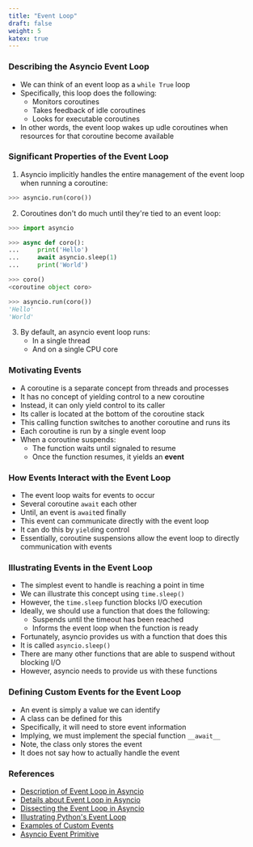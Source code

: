 ```yaml
---
title: "Event Loop"
draft: false
weight: 5
katex: true
---
```


### Describing the Asyncio Event Loop
- We can think of an event loop as a `while True` loop
- Specifically, this loop does the following:
	- Monitors coroutines
	- Takes feedback of idle coroutines
	- Looks for executable coroutines
- In other words, the event loop wakes up udle coroutines when resources for that coroutine become available

### Significant Properties of the Event Loop
1. Asyncio implicitly handles the entire management of the event loop when running a coroutine:

```python
>>> asyncio.run(coro())
```

2. Coroutines don't do much until they're tied to an event loop:

```python
>>> import asyncio

>>> async def coro():
...     print('Hello')
...     await asyncio.sleep(1)
...     print('World')

>>> coro()
<coroutine object coro>

>>> asyncio.run(coro())
'Hello'
'World'
```

3. By default, an asyncio event loop runs:
	- In a single thread
	- And on a single CPU core

### Motivating Events
- A coroutine is a separate concept from threads and processes
- It has no concept of yielding control to a new coroutine
- Instead, it can only yield control to its caller
- Its caller is located at the bottom of the coroutine stack
- This calling function switches to another coroutine and runs its
- Each coroutine is run by a single event loop
- When a coroutine suspends:
	- The function waits until signaled to resume
	- Once the function resumes, it yields an **event**

### How Events Interact with the Event Loop
- The event loop waits for events to occur
- Several coroutine `await` each other
- Until, an event is `await`ed finally
- This event can communicate directly with the event loop
- It can do this by `yield`ing control
- Essentially, coroutine suspensions allow the event loop to directly communication with events

### Illustrating Events in the Event Loop
- The simplest event to handle is reaching a point in time
- We can illustrate this concept using `time.sleep()`
- However, the `time.sleep` function blocks I/O execution
- Ideally, we should use a function that does the following:
	- Suspends until the timeout has been reached
	- Informs the event loop when the function is ready
- Fortunately, asyncio provides us with a function that does this
- It is called `asyncio.sleep()`
- There are many other functions that are able to suspend without blocking I/O
- However, asyncio needs to provide us with these functions

### Defining Custom Events for the Event Loop
- An event is simply a value we can identify
- A class can be defined for this
- Specifically, it will need to store event information
- Implying, we must implement the special function `__await__`
- Note, the class only stores the event
- It does not say how to actually handle the event

### References
- [Description of Event Loop in Asyncio](https://realpython.com/async-io-python/#the-event-loop-and-asynciorun)
- [Details about Event Loop in Asyncio](https://stackoverflow.com/questions/49005651/how-does-asyncio-actually-work/51177895#51177895)
- [Dissecting the Event Loop in Asyncio](https://stackoverflow.com/a/51116910/12777044)
- [Illustrating Python's Event Loop](https://stackoverflow.com/a/56730924/12777044)
- [Examples of Custom Events](https://www.pythonsheets.com/notes/python-asyncio.html)
- [Asyncio Event Primitive](https://docs.python.org/3/library/asyncio-sync.html#asyncio.Event)
